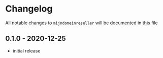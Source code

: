 # Changelog

All notable changes to `mijndomeinreseller` will be documented in this file

## 0.1.0 - 2020-12-25

- initial release

